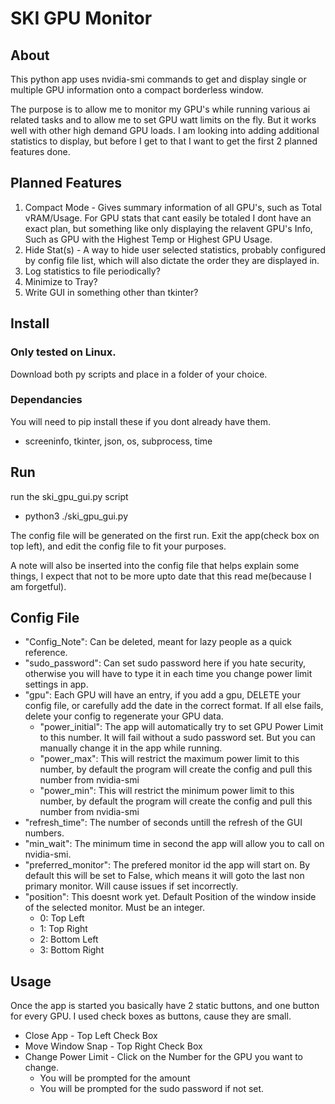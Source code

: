 # SKI GPU Monitor
## About
This python app uses nvidia-smi commands to get and display single or multiple GPU information onto a compact borderless window.

The purpose is to allow me to monitor my GPU's while running various ai related tasks and to allow me to set GPU watt limits on the fly. But it works well with other high demand GPU loads. I am looking into adding additional statistics to display, but before I get to that I want to get the first 2 planned features done.

## Planned Features
1) Compact Mode - Gives summary information of all GPU's, such as Total vRAM/Usage. For GPU stats that cant easily be totaled I dont have an exact plan, but something like only displaying the relavent GPU's Info, Such as GPU with the Highest Temp or Highest GPU Usage.
2) Hide Stat(s) - A way to hide user selected statistics, probably configured by config file list, which will also dictate the order they are displayed in.
3) Log statistics to file periodically?
4) Minimize to Tray?
5) Write GUI in something other than tkinter?

## Install
### Only tested on Linux.

Download both py scripts and place in a folder of your choice.

### Dependancies
You will need to pip install these if you dont already have them.
* screeninfo, tkinter, json, os, subprocess, time

## Run
run the ski_gpu_gui.py script
* python3 ./ski_gpu_gui.py

The config file will be generated on the first run. Exit the app(check box on top left), and edit the config file to fit your purposes.

A note will also be inserted into the config file that helps explain some things, I expect that not to be more upto date that this read me(because I am forgetful).

## Config File
* "Config_Note": Can be deleted, meant for lazy people as a quick reference.
* "sudo_password": Can set sudo password here if you hate security, otherwise you will have to type it in each time you change power limit settings in app.
* "gpu": Each GPU will have an entry, if you add a gpu, DELETE your config file, or carefully add the date in the correct format. If all else fails, delete your config to regenerate your GPU data.
  * "power_initial": The app will automatically try to set GPU Power Limit to this number. It will fail without a sudo password set. But you can manually change it in the app while running.
  * "power_max": This will restrict the maximum power limit to this number, by default the program will create the config and pull this number from nvidia-smi
  * "power_min": This will restrict the minimum power limit to this number, by default the program will create the config and pull this number from nvidia-smi
* "refresh_time": The number of seconds untill the refresh of the GUI numbers.
* "min_wait": The minimum time in second the app will allow you to call on nvidia-smi.
* "preferred_monitor": The prefered monitor id the app will start on. By default this will be set to False, which means it will goto the last non primary monitor. Will cause issues if set incorrectly.
* "position": This doesnt work yet. Default Position of the window inside of the selected monitor. Must be an integer.
  * 0: Top Left
  * 1: Top Right
  * 2: Bottom Left
  * 3: Bottom Right

## Usage
Once the app is started you basically have 2 static buttons, and one button for every GPU. I used check boxes as buttons, cause they are small.
* Close App - Top Left Check Box
* Move Window Snap - Top Right Check Box
* Change Power Limit - Click on the Number for the GPU you want to change.
  * You will be prompted for the amount
  * You will be prompted for the sudo password if not set.
